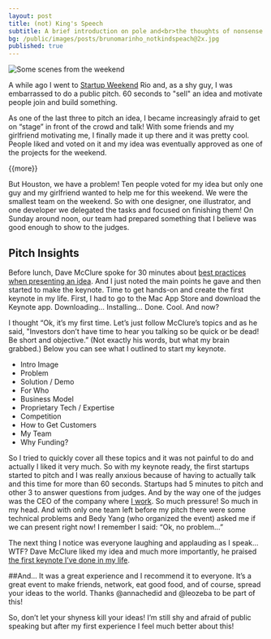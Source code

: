 ```yaml
---
layout: post
title: (not) King's Speech
subtitle: A brief introduction on pole and<br>the thoughts of nonsense
bg: /public/images/posts/brunomarinho_notkindspeach@2x.jpg
published: true
---
```


![Some scenes from the weekend](https://s3.amazonaws.com/brunomarinho/blog/startup-weekend.jpg "Some scenes from the weekend")

A while ago I went to [Startup Weekend](http://startupweekend.org/) Rio and, as a shy guy, I was embarrassed to do a public pitch. 60 seconds to "sell" an idea and motivate people join and build something.

As one of the last three to pitch an idea, I became increasingly afraid to get on “stage” in front of the crowd and talk! With some friends and my girlfriend motivating me, I finally made it up there and it was pretty cool. People liked and voted on it and my idea was eventually approved as one of the projects for the weekend.

{{more}}

But Houston, we have a problem! Ten people voted for my idea but only one guy and my girlfriend wanted to help me for this weekend. We were the smallest team on the weekend. So with one designer, one illustrator, and one developer we delegated the tasks and focused on finishing them! On Sunday around noon, our team had prepared something that I believe was good enough to show to the judges.

## Pitch Insights
Before lunch, Dave McClure spoke for 30 minutes about [best practices when presenting an idea](http://www.slideshare.net/dmc500hats/how-to-pitch-a-vc-sept-2010). And I just noted the main points he gave and then started to make the keynote. Time to get hands-on and create the first keynote in my life. First, I had to go to the Mac App Store and download the Keynote app. Downloading… Installing… Done. Cool. And now?

I thought “Ok, it’s my first time. Let’s just follow McClure’s topics and as he said,  "Investors don’t have time to hear you talking so be quick or be dead! Be short and objective.” (Not exactly his words, but what my brain grabbed.) Below you can see what I outlined to start my keynote.

* Intro Image
* Problem
* Solution / Demo
* For Who
* Business Model
* Proprietary Tech / Expertise
* Competition
* How to Get Customers
* My Team
* Why Funding?


So I tried to quickly cover all these topics and it was not painful to do and actually I liked it very much. So with my keynote ready, the first startups started to pitch and I was really anxious because of having to actually talk and this time for more than 60 seconds. Startups had 5 minutes to pitch and other 3 to answer questions from judges. And by the way one of the judges was the CEO of the company where [I work](http://www.peixeurbano.com.br). So much pressure! So much in my head. And with only one team left before my pitch there were some technical problems and Bedy Yang (who organized the event) asked me if we can present right now! I remember I said: “Ok, no problem…” 

The next thing I notice was everyone laughing and applauding as I speak… WTF? Dave McClure liked my idea and much more importantly, he praised [the first keynote I’ve done in my life](http://www.slideshare.net/brunoportnoy/onde-kh-where-to-poop-pitch-keynote-at-swrio).

##And...
It was a great experience and I recommend it to everyone. It’s a great event to make friends, network, eat good food, and of course, spread your ideas to the world. Thanks @annachedid and @leozeba to be part of this!

So, don’t let your shyness kill your ideas! I’m still shy and afraid of public speaking but after my first experience I feel much better about this!